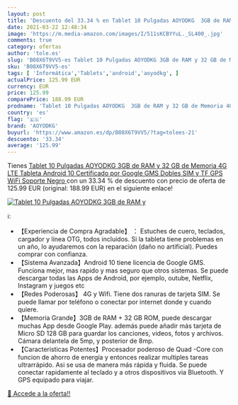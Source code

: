 ```yaml
---
layout: post
title: 'Descuento del 33.34 % en Tablet 10 Pulgadas AOYODKG  3GB de RAM y'
date: 2021-03-22 12:48:34
image: 'https://m.media-amazon.com/images/I/511sKCBYYuL._SL400_.jpg'
comments: true
category: ofertas
author: 'tole.es'
slug: 'B08X6T9VV5-es Tablet 10 Pulgadas AOYODKG 3GB de RAM y 32 GB de Memoria...'
sku: 'B08X6T9VV5-es'
tags: [ 'Informática','Tablets','android','aoyodkg', ]
actualPrice: 125.99 EUR
currency: EUR
price: 125.99
comparePrice: 188.99 EUR
prodname: 'Tablet 10 Pulgadas AOYODKG  3GB de RAM y 32 GB de Memoria 4G LTE Tableta Android 10 Certificado por Google GMS Dobles SIM y TF  GPS WiFi Soporte  Negro '
country: 'es'
flag: '🇪🇸'
brand: 'AOYODKG'
buyurl: 'https://www.amazon.es/dp/B08X6T9VV5/?tag=tolees-21'
descuento: '33.34'
average: '125.99'
---
```


Tienes [Tablet 10 Pulgadas AOYODKG  3GB de RAM y 32 GB de Memoria 4G LTE Tableta Android 10 Certificado por Google GMS Dobles SIM y TF  GPS WiFi Soporte  Negro ](https://www.amazon.es/dp/B08X6T9VV5/?tag=tolees-21) con un 33.34 % de descuento con precio de oferta de 125.99 EUR (original: 188.99 EUR) en el siguiente enlace!

[![Tablet 10 Pulgadas AOYODKG  3GB de RAM y](https://m.media-amazon.com/images/I/511sKCBYYuL._SL400_.jpg)](https://www.amazon.es/dp/B08X6T9VV5/?tag=tolees-21)

ℹ️:

- 【Experiencia de Compra Agradable】 ： Estuches de cuero, teclados, cargador y línea OTG, todos incluidos. Si la tableta tiene problemas en un año, lo ayudaremos con la reparación (daño no artificial). Puedes comprar con confianza.
- 【Sistema Avanzada】Android 10 tiene licencia de Google GMS. Funciona mejor, mas rapido y mas seguro que otros sistemas. Se puede descargar todas las Apps de Android, por ejemplo, outube, Netflix, Instagram y juegos etc
- 【Redes Poderosas】 4G y Wifi. Tiene dos ranuras de tarjeta SIM. Se puede llamar por teléfono o conectar por internet donde y cuando quiere.
- 【Memoria Grande】3GB de RAM + 32 GB ROM, puede descargar muchas App desde Google Play. además puede añadir más tarjeta de Micro SD 128 GB para guardar los canciones, videos, fotos y archivos. Cámara delantela de 5mp, y posterior de 8mp.
- 【Caracteristicas Potentes】Procesador poderoso de Quad -Core con funcion de ahorro de energía y entonces realizar multiples tareas ultrarrápido. Asi se usa de manera más rápida y fluida. Se puede conectar rapidamente al teclado y a otros dispositivos via Bluetooth. Y GPS equipado para viajar.

[🛒 Accede a la oferta!!](https://www.amazon.es/dp/B08X6T9VV5/?tag=tolees-21)
